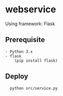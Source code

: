 # webservice
Using framework: Flask

## Prerequisite 
    - Python 3.x
    - flask
        (pip install flask)

## Deploy
```
  python src/service.py
```
